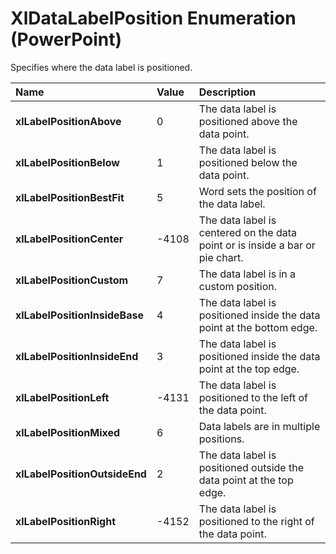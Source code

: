
# XlDataLabelPosition Enumeration (PowerPoint)

Specifies where the data label is positioned.



|**Name**|**Value**|**Description**|
|:-----|:-----|:-----|
| **xlLabelPositionAbove**|0|The data label is positioned above the data point.|
| **xlLabelPositionBelow**|1|The data label is positioned below the data point.|
| **xlLabelPositionBestFit**|5|Word sets the position of the data label.|
| **xlLabelPositionCenter**|-4108|The data label is centered on the data point or is inside a bar or pie chart.|
| **xlLabelPositionCustom**|7|The data label is in a custom position.|
| **xlLabelPositionInsideBase**|4|The data label is positioned inside the data point at the bottom edge.|
| **xlLabelPositionInsideEnd**|3|The data label is positioned inside the data point at the top edge.|
| **xlLabelPositionLeft**|-4131|The data label is positioned to the left of the data point.|
| **xlLabelPositionMixed**|6|Data labels are in multiple positions.|
| **xlLabelPositionOutsideEnd**|2|The data label is positioned outside the data point at the top edge.|
| **xlLabelPositionRight**|-4152|The data label is positioned to the right of the data point.|

